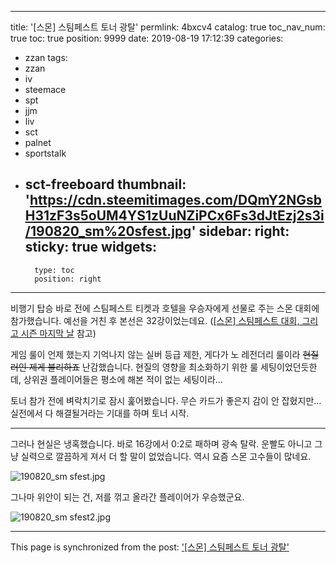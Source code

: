 
---
title: '[스몬] 스팀페스트 토너 광탈'
permlink: 4bxcv4
catalog: true
toc_nav_num: true
toc: true
position: 9999
date: 2019-08-19 17:12:39
categories:
- zzan
tags:
- zzan
- iv
- steemace
- spt
- jjm
- liv
- sct
- palnet
- sportstalk
- sct-freeboard
thumbnail: 'https://cdn.steemitimages.com/DQmY2NGsbH31zF3s5oUM4YS1zUuNZiPCx6Fs3dJtEzj2s3i/190820_sm%20sfest.jpg'
sidebar:
    right:
        sticky: true
widgets:
    -
        type: toc
        position: right
---


비행기 탑승 바로 전에 스팀페스트 티켓과 호텔을 우승자에게 선물로 주는 스몬 대회에 참가했습니다. 예선을 거친 후 본선은 32강이었는데요. ([[스몬] 스팀페스트 대회, 그리고 시즌 마지막 날](https://steemit.com/zzan/@glory7/4zbru9) 참고)

게임 룰이 언제 했는지 기억나지 않는 실버 등급 제한, 게다가 노 레전더리 룰이라 ~~현질러인 제게 불리하죠~~ 난감했습니다. 현질의 영향을 최소화하기 위한 룰 세팅이었던듯한데, 상위권 플레이어들은 평소에 해본 적이 없는 세팅이라...

토너 참가 전에 벼락치기로 잠시 훑어봤습니다. 무슨 카드가 좋은지 감이 안 잡혔지만... 실전에서 다 해결될거라는 기대를 하며 토너 시작. 

---

그러나 현실은 냉혹했습니다. 바로 16강에서 0:2로 패하며 광속 탈락. 운빨도 아니고 그냥 실력으로 깔끔하게 져서 더 할 말이 없었습니다. 역시 요즘 스몬 고수들이 많네요.

![190820_sm sfest.jpg](https://cdn.steemitimages.com/DQmY2NGsbH31zF3s5oUM4YS1zUuNZiPCx6Fs3dJtEzj2s3i/190820_sm%20sfest.jpg)
<br>

그나마 위안이 되는 건, 저를 꺾고 올라간 플레이어가 우승했군요. 

![190820_sm sfest2.jpg](https://cdn.steemitimages.com/DQmWofKoQmf5f6tiGi4Gcg8ZhZghK9AqpRxiMEZicHthcnP/190820_sm%20sfest2.jpg)

- - -

This page is synchronized from the post: ['[스몬] 스팀페스트 토너 광탈'](https://steemit.com/@glory7/4bxcv4)
